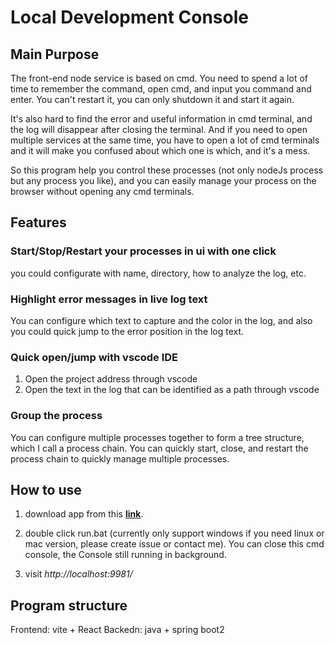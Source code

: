 # Local Development Console

## Main Purpose

The front-end node service is based on cmd. You need to spend a lot of time to
remember the command, open cmd, and input you command and enter. You can't
restart it, you can only shutdown it and start it again.

It's also hard to find the error and useful information in cmd terminal, and the log will disappear after closing the terminal.
And if you need to open multiple services at the same time, you have to open a lot of cmd terminals and it
will make you confused about which one is which, and it's a mess.

So this program help you control these processes (not only nodeJs process but any process you like),
and you can easily manage your process on the browser without opening any cmd terminals.

## Features

### Start/Stop/Restart your processes in ui with one click
you could configurate with name, directory, how to analyze the log, etc.
### Highlight error messages in live log text
You can configure which text to capture and the color in the log, and also you could quick jump to the error position in the log text.
### Quick open/jump with vscode IDE
1. Open the project address through vscode
2. Open the text in the log that can be identified as a path through vscode
### Group the process 
You can configure multiple processes together to form a tree structure, which I call a process chain. You can quickly start, close, and restart the process chain to quickly manage multiple processes.

## How to use

1. download app from this **[link](https://github.com/zcs19871221/local-development-console/actions/runs/12648257288/artifacts/2394538350)**.

2. double click run.bat (currently only support windows if you need linux or mac
   version, please create issue or contact me). You can close this cmd console, the Console
   still running in background.

3. visit *http://localhost:9981/*

## Program structure
Frontend: vite + React
Backedn: java  + spring boot2


